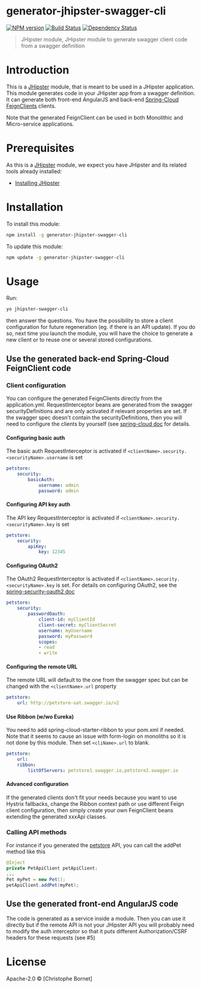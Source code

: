 # generator-jhipster-swagger-cli
[![NPM version][npm-image]][npm-url] [![Build Status][travis-image]][travis-url] [![Dependency Status][daviddm-image]][daviddm-url]
> JHipster module, JHipster module to generate swagger client code from a swagger definition

# Introduction

This is a [JHipster](http://jhipster.github.io/) module, that is meant to be used in a JHipster application.
This module generates code in your JHipster app from a swagger definition. It can generate both front-end AngularJS and back-end [Spring-Cloud FeignClients](http://projects.spring.io/spring-cloud/spring-cloud.html#spring-cloud-feign) clients.

Note that the generated FeignClient can be used in both Monolithic and Micro-service applications.

# Prerequisites

As this is a [JHipster](http://jhipster.github.io/) module, we expect you have JHipster and its related tools already installed:

- [Installing JHipster](https://jhipster.github.io/installation.html)

# Installation

To install this module:

```bash
npm install -g generator-jhipster-swagger-cli
```

To update this module:
```bash
npm update -g generator-jhipster-swagger-cli
```

# Usage
Run:
```bash
yo jhipster-swagger-cli
```
then answer the questions.
You have the possibility to store a client configuration for future regeneration (eg. if there is an API update). If you do so, next time you launch the module, you will have the choice to generate a new client or to reuse one or several stored configurations.

## Use the generated back-end Spring-Cloud FeignClient code
### Client configuration
You can configure the generated FeignClients directly from the application.yml.
RequestInterceptor beans are generated from the swagger securityDefinitions and are only activated if relevant properties are set. If the swagger spec doesn't contain the securityDefinitions, then you will need to configure the clients by yourself (see [spring-cloud doc](http://projects.spring.io/spring-cloud/spring-cloud.html#spring-cloud-feign) for details.
#### Configuring basic auth
The basic auth RequestInterceptor is activated if ```<clientName>.security.<securityName>.username``` is set 
```yaml
petstore:
    security:
        basicAuth:
            username: admin
            password: admin
```
#### Configuring API key auth
The API key RequestInterceptor is activated if ```<clientName>.security.<securityName>.key``` is set 
```yaml
petstore:
    security:
        apiKey:
            key: 12345
```
#### Configuring OAuth2
The OAuth2 RequestInterceptor is activated if ```<clientName>.security.<securityName>.key``` is set. For details on configuring OAuth2, see the [spring-security-oauth2 doc](http://projects.spring.io/spring-security-oauth/docs/oauth2.html#protected-resource-configuration)
```yaml
petstore:
    security:
        passwordOauth:
            client-id: myClientId
            client-secret: myClientSecret
            username: myUsername
            password: myPassword
            scopes:
            - read
            - write
```
#### Configuring the remote URL
The remote URL will default to the one from the swagger spec but can be changed with the ```<clientName>.url``` property
```yaml
petstore:
    url: http://petstore-uat.swagger.io/v2
```
#### Use Ribbon (w/wo Eureka)
You need to add spring-cloud-starter-ribbon to your pom.xml if needed. Note that it seems to cause an issue with form-login on monoliths so it is not done by this module.
Then set ```<cliName>.url``` to blank.
```yaml
petstore:
    url:
    ribbon:
        listOfServers: petstore1.swagger.io,petstore2.swagger.io
```
#### Advanced configuration
If the generated clients don't fit your needs because you want to use Hystrix fallbacks, change the Ribbon context path or use different Feign client configuration, then simply create your own FeignClient beans extending the generated xxxApi classes.

### Calling API methods
For instance if you generated the [petstore](http://petstore.swagger.io) API, you can call the addPet method like this
```java
@Inject
private PetApiClient petApiClient;
...
Pet myPet = new Pet();
petApiClient.addPet(myPet);
```

## Use the generated front-end AngularJS code
The code is generated as a service inside a module. Then you can use it directly but if the remote API is not your JHipster API you will probably need to modify the auth interceptor so that it puts different Authorization/CSRF headers for these requests (see #5)


# License

Apache-2.0 © [Christophe Bornet]

[npm-image]: https://img.shields.io/npm/v/generator-jhipster-swagger-cli.svg
[npm-url]: https://npmjs.org/package/generator-jhipster-swagger-cli
[travis-image]: https://travis-ci.org/cbornet/generator-jhipster-swagger-cli.svg?branch=master
[travis-url]: https://travis-ci.org/cbornet/generator-jhipster-swagger-cli
[daviddm-image]: https://david-dm.org/cbornet/generator-jhipster-swagger-cli.svg?theme=shields.io
[daviddm-url]: https://david-dm.org/cbornet/generator-jhipster-module
